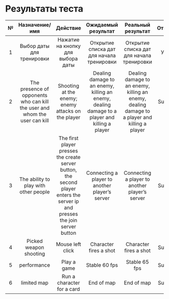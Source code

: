 # Результаты теста


| № | Назначение/имя | Действие | Ожидаемый результат | Реальный результат | Отметка | 
| :------: | :------: | :------: | :------: | :------: | :------: |
| 1 | Выбор даты для тренировки | Нажатие на кнопку для выбора даты | Открытие списка дат для начала тренировки | Открытие списка дат для начала тренировки | Успех |
| 2 | The presence of opponents who can kill the user and whom the user can kill | Shooting at the enemy; enemy attacks on the player | Dealing damage to an enemy, killing an enemy, dealing damage to a player and killing a player | Dealing damage to an enemy, killing an enemy, dealing damage to a player and killing a player | Success |
| 3 | The ability to play with other people |The first player presses the create server button, the second player enters the server ip and presses the join server button | Connecting a player to another player’s server | Connecting a player to another player’s server | Success |
| 4 | Picked weapon shooting | Mouse left click | Character fires a shot | Character fires a shot | Success |
| 5 | performance | Play a game | Stable 60 fps | Stable 65 fps | Success |
| 6 | limited map | Run a character for a card | End of map | End of map | Success |
